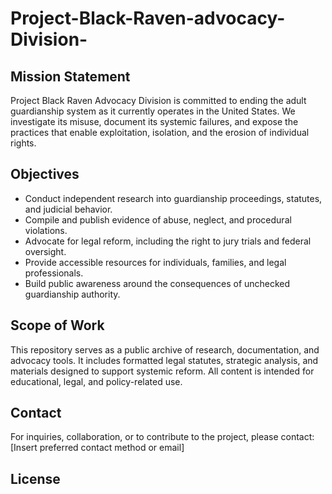 # Project-Black-Raven-advocacy-Division-

## Mission Statement

Project Black Raven Advocacy Division is committed to ending the adult guardianship system as it currently operates in the United States. We investigate its misuse, document its systemic failures, and expose the practices that enable exploitation, isolation, and the erosion of individual rights.

## Objectives

- Conduct independent research into guardianship proceedings, statutes, and judicial behavior.
- Compile and publish evidence of abuse, neglect, and procedural violations.
- Advocate for legal reform, including the right to jury trials and federal oversight.
- Provide accessible resources for individuals, families, and legal professionals.
- Build public awareness around the consequences of unchecked guardianship authority.

## Scope of Work

This repository serves as a public archive of research, documentation, and advocacy tools. It includes formatted legal statutes, strategic analysis, and materials designed to support systemic reform. All content is intended for educational, legal, and policy-related use.

## Contact

For inquiries, collaboration, or to contribute to the project, please contact:  
[Insert preferred contact method or email]

## License

